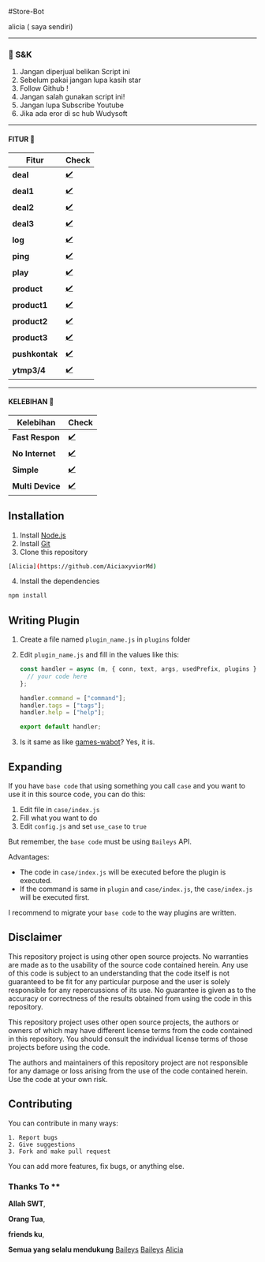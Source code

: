 #Store-Bot

alicia ( saya sendiri)


---------

### 📮 S&K
1. Jangan diperjual belikan Script ini
2. Sebelum pakai jangan lupa kasih star
3. Follow Github !
4. Jangan salah gunakan script ini!
5. Jangan lupa Subscribe Youtube
6. Jika ada eror di sc hub Wudysoft

---------

#### FITUR 📍
| Fitur | Check |
|--------|--------|
| **deal** |[✔️](https://github.com/AiciaxyviorMd) |
| **deal1** |[✔️](https://github.com/AiciaxyviorMdr) |
| **deal2** |[✔️](https://github.com/AiciaxyviorMd) |
| **deal3** |[✔️](https://github.com/AiciaxyviorMd) |
| **log** |[✔️](https://github.com/AiciaxyviorMd) |
| **ping** |[✔️](https://github.com/AiciaxyviorMd) |
| **play** |[✔️](https://github.com/AiciaxyviorMd) |
| **product** |[✔️](https://github.com/AiciaxyviorMd) |
| **product1** |[✔️](https://github.com/AiciaxyviorMd) |
| **product2** |[✔️](https://github.com/AiciaxyviorMd) |
| **product3** |[✔️](https://github.com/AiciaxyviorMd) |
| **pushkontak** |[✔️](https://github.com/AiciaxyviorMd) |
| **ytmp3/4** |[✔️](https://github.com/AiciaxyviorMd) |
---------
#### KELEBIHAN 📍
| Kelebihan | Check |
|--------|--------|
| **Fast Respon** |[✔️](https://github.com/AiciaxyviorMd) |
| **No Internet** |[✔️](https://github.com/AiciaxyviorMd) |
| **Simple** |[✔️](https://github.com/AiciaxyviorMd) |
| **Multi Device** |[✔️](https://github.com/AiciaxyviorMd) |

## Installation

1. Install [Node.js](https://nodejs.org/en/download/)
2. Install [Git](https://git-scm.com/downloads)
3. Clone this repository

```bash
[Alicia](https://github.com/AiciaxyviorMd)
```

4. Install the dependencies

```bash
npm install
```
## Writing Plugin

1. Create a file named `plugin_name.js` in `plugins` folder
2. Edit `plugin_name.js` and fill in the values like this:

   ```js
   const handler = async (m, { conn, text, args, usedPrefix, plugins }) => {
     // your code here
   };

   handler.command = ["command"];
   handler.tags = ["tags"];
   handler.help = ["help"];

   export default handler;
   ```

3. Is it same as like [games-wabot](https://github.com/BochilGaming/games-wabot/tree/multi-device)? Yes, it is.

## Expanding

If you have `base code` that using something you call `case` and you want to use it in this source code, you can do this:

1. Edit file in `case/index.js`
2. Fill what you want to do
3. Edit `config.js` and set `use_case` to `true`

But remember, the `base code` must be using `Baileys` API.

Advantages:
- The code in `case/index.js` will be executed before the plugin is executed.
- If the command is same in `plugin` and `case/index.js`, the `case/index.js` will be executed first.

I recommend to migrate your `base code` to the way plugins are written.
## Disclaimer

This repository project is using other open source projects. No warranties are made as to the usability of the source code contained herein. Any use of this code is subject to an understanding that the code itself is not guaranteed to be fit for any particular purpose and the user is solely responsible for any repercussions of its use. No guarantee is given as to the accuracy or correctness of the results obtained from using the code in this repository. 

This repository project uses other open source projects, the authors or owners of which may have different license terms from the code contained in this repository. You should consult the individual license terms of those projects before using the code. 

The authors and maintainers of this repository project are not responsible for any damage or loss arising from the use of the code contained herein. Use the code at your own risk.

## Contributing

You can contribute in many ways:
```
1. Report bugs
2. Give suggestions
3. Fork and make pull request
```
You can add more features, fix bugs, or anything else.

### Thanks To **

**Allah SWT**,

**Orang Tua**,

**friends ku**,

**Semua yang selalu mendukung**
[Baileys](https://github.com/WhiskeySockets/Baileys)
[Baileys](https://github.com/WhiskeySockets/Baileys)
[Alicia](https://github.com/AiciaxyviorMd)


